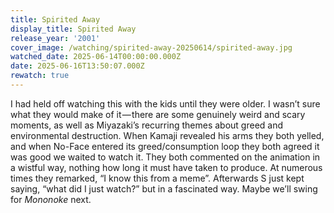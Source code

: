 ```yaml
---
title: Spirited Away
display_title: Spirited Away
release_year: '2001'
cover_image: /watching/spirited-away-20250614/spirited-away.jpg
watched_date: 2025-06-14T00:00:00.000Z
date: 2025-06-16T13:50:07.000Z
rewatch: true
---
```

I had held off watching this with the kids until they were older. I wasn’t sure what they would make of it — there are some genuinely weird and scary moments, as well as Miyazaki’s recurring themes about greed and environmental destruction. When Kamaji revealed his arms they both yelled, and when No-Face entered its greed/consumption loop they both agreed it was good we waited to watch it. They both commented on the animation in a wistful way, nothing how long it must have taken to produce. At numerous times they remarked, “I know this from a meme”. Afterwards S just kept saying, “what did I just watch?” but in a fascinated way. Maybe we’ll swing for _Mononoke_ next.
